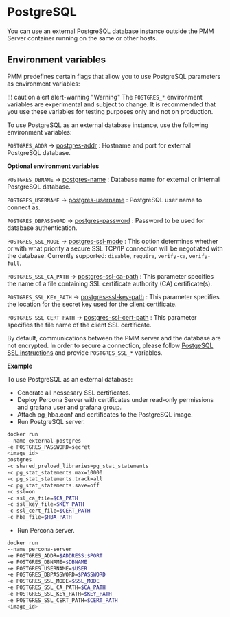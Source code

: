 # PostgreSQL

You can use an external PostgreSQL database instance outside the PMM Server container running on the same or other hosts.

## Environment variables

PMM predefines certain flags that allow you to use PostgreSQL parameters as environment variables:

!!! caution alert alert-warning "Warning"
     The `POSTGRES_*` environment variables are experimental and subject to change. It is recommended that you use these variables for testing purposes only and not on production.

To use PostgreSQL as an external database instance, use the following environment variables: 
 
`POSTGRES_ADDR` -> [postgres-addr](https://www.postgresql.org/docs/14/libpq-connect.html#LIBPQ-CONNECT-HOST)
:   Hostname and port for external PostgreSQL database.

**Optional environment variables**

`POSTGRES_DBNAME` -> [postgres-name](https://www.postgresql.org/docs/14/libpq-connect.html#LIBPQ-CONNECT-DBNAME)
:   Database name for external or internal PostgreSQL database.

`POSTGRES_USERNAME` -> [postgres-username](https://www.postgresql.org/docs/14/libpq-connect.html#LIBPQ-CONNECT-USER)
:   PostgreSQL user name to connect as.
 
`POSTGRES_DBPASSWORD` -> [postgres-password](https://www.postgresql.org/docs/14/libpq-connect.html#LIBPQ-CONNECT-PASSWORD)
:   Password to be used for database authentication.

`POSTGRES_SSL_MODE` -> [postgres-ssl-mode](https://www.postgresql.org/docs/14/libpq-connect.html#LIBPQ-CONNECT-SSLMODE)
:   This option determines whether or with what priority a secure SSL TCP/IP connection will be negotiated with the database. Currently supported: `disable`, `require`, `verify-ca`, `verify-full`.

`POSTGRES_SSL_CA_PATH` -> [postgres-ssl-ca-path](https://www.postgresql.org/docs/14/libpq-connect.html#LIBPQ-CONNECT-SSLROOTCERT)
:   This parameter specifies the name of a file containing SSL certificate authority (CA) certificate(s).

`POSTGRES_SSL_KEY_PATH` -> [postgres-ssl-key-path](https://www.postgresql.org/docs/14/libpq-connect.html#LIBPQ-CONNECT-SSLKEY)
:   This parameter specifies the location for the secret key used for the client certificate.

`POSTGRES_SSL_CERT_PATH` -> [postgres-ssl-cert-path](https://www.postgresql.org/docs/14/libpq-connect.html#LIBPQ-CONNECT-SSLCERT)
:   This parameter specifies the file name of the client SSL certificate.

By default, communications between the PMM server and the database are not encrypted. In order to secure a connection, please follow [PostgeSQL SSL instructions](https://www.postgresql.org/docs/14/ssl-tcp.html) and provide `POSTGRES_SSL_*` variables. 

**Example**

To use PostgreSQL as an external database: 

* Generate all nessesary SSL certificates.
* Deploy Percona Server with certificates under read-only permissions and grafana user and grafana group.
* Attach pg_hba.conf and certificates to the PostgreSQL image.
* Run PostgreSQL server.
```sh
docker run 
--name external-postgres 
-e POSTGRES_PASSWORD=secret 
<image_id> 
postgres 
-c shared_preload_libraries=pg_stat_statements 
-c pg_stat_statements.max=10000 
-c pg_stat_statements.track=all 
-c pg_stat_statements.save=off 
-c ssl=on
-c ssl_ca_file=$CA_PATH
-c ssl_key_file=$KEY_PATH
-c ssl_cert_file=$CERT_PATH
-c hba_file=$HBA_PATH
```
* Run Percona server.
```sh
docker run 
--name percona-server 
-e POSTGRES_ADDR=$ADDRESS:$PORT
-e POSTGRES_DBNAME=$DBNAME
-e POSTGRES_USERNAME=$USER
-e POSTGRES_DBPASSWORD=$PASSWORD
-e POSTGRES_SSL_MODE=$SSL_MODE
-e POSTGRES_SSL_CA_PATH=$CA_PATH
-e POSTGRES_SSL_KEY_PATH=$KEY_PATH
-e POSTGRES_SSL_CERT_PATH=$CERT_PATH 
<image_id>
```